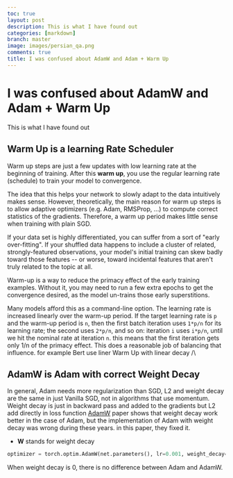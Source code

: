 ```yaml
---
toc: true
layout: post
description: This is what I have found out
categories: [markdown]
branch: master
image: images/persian_qa.png
comments: true
title: I was confused about AdamW and Adam + Warm Up 
---
```


# I was confused about AdamW and Adam + Warm Up 

This is what I have found out

## Warm Up is a learning Rate Scheduler

Warm up steps are just a few updates with low learning rate at the beginning of training. After this **warm up**, you use the regular learning rate (schedule) to train your model to convergence.

The idea that this helps your network to slowly adapt to the data intuitively makes sense. However, theoretically, the main reason for warm up steps is to allow adaptive optimizers (e.g. Adam, RMSProp, ...) to compute correct statistics of the gradients. Therefore, a warm up period makes little sense when training with plain SGD.

If your data set is highly differentiated, you can suffer from a sort of "early over-fitting". If your shuffled data happens to include a cluster of related, strongly-featured observations, your model's initial training can skew badly toward those features -- or worse, toward incidental features that aren't truly related to the topic at all.

Warm-up is a way to reduce the primacy effect of the early training examples. Without it, you may need to run a few extra epochs to get the convergence desired, as the model un-trains those early superstitions.

Many models afford this as a command-line option. The learning rate is increased linearly over the warm-up period. If the target learning rate is `p` and the warm-up period is `n`, then the first batch iteration uses `1*p/n` for its learning rate; the second uses `2*p/n`, and so on: iteration `i` uses `i*p/n`, until we hit the nominal rate at iteration `n`. this means that the first iteration gets only 1/n of the primacy effect. This does a reasonable job of balancing that influence. for example Bert use liner Warm Up with linear decay /\

## AdamW is Adam with correct Weight Decay

In general, Adam needs more regularization than SGD, L2 and weight decay are the same in just Vanilla SGD, not in algorithms that use momentum. Weight decay is just in backward pass and added to the gradients but L2 add directly in loss function
[AdamW](https://arxiv.org/abs/1711.05101) paper shows that weight decay work better in the case of Adam, but the implementation of Adam with weight decay was wrong during these years. in this paper, they fixed it.  

- **W** stands for weight decay

```python
optimizer = torch.optim.AdamW(net.parameters(), lr=0.001, weight_decay=0.01)
```

When weight decay is 0, there is no difference between Adam and AdamW.
